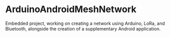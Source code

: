 # ArduinoAndroidMeshNetwork
Embedded project, working on creating a network using Arduino, LoRa, and Bluetooth, alongside the creation of a supplementary Android application.
